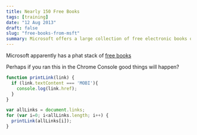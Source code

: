 ```yaml
---
title: Nearly 150 Free Books
tags: [training]
date: "12 Aug 2013"
draft: false
slug: "free-books-from-msft"
summary: Microsoft offers a large collection of free electronic books on topics including Windows, Office, Windows Server, Windows Phone, SQL Server, and SharePoint.
---
```


Microsoft apparently has a phat stack of [free books](http://blogs.msdn.com/b/mssmallbiz/archive/2013/06/28/almost-150-free-microsoft-ebooks-covering-windows-7-windows-8-office-2010-office-2013-office-365-office-web-apps-windows-server-2012-windows-phone-7-windows-phone-8-sql-server-2008-sql-server-2012-sharepoint-server-2010-s.aspx)

Perhaps if you ran this in the Chrome Console good things will happen?

```js
function printLink(link) {
  if (link.textContent === 'MOBI'){
    console.log(link.href);
  }
}

var allLinks = document.links;
for (var i=0; i<allLinks.length; i++) {
  printLink(allLinks[i]);
}
```